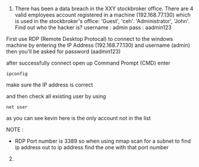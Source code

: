 1. There has been a data breach in the XXY stockbroker office. There are 4 valid employees account registered in a machine (192.168.77.130) which is used in the stockbroker's office: 'Guest', 'ceh'. 'Administrator', 'John'. Find out who the hacker is? 
username : admin
pass : aadmin123

First use RDP (Remote Desktop Protocal) to connect to the windows machine by entering the IP Address (192.168.77.130) and username (admin) then you'll be asked for password (aadmin123)

after successfully connect open up Command Prompt (CMD) enter 
```
ipconfig 
```
make sure the IP address is correct 

and then check all existing user by using 
```
net user
```

as you can see kevin here is the only account not in the list 

NOTE : 
- RDP Port number is 3389
so when using nmap scan for a subnet to find ip address out to ip address find the one with that port number

2. 